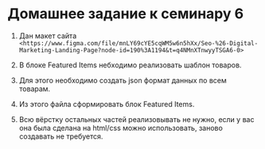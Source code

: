 # Домашнее задание к семинару 6

1. Дан макет сайта `<https://www.figma.com/file/mnLY69cYE5cqWM5w6n5hXx/Seo-%26-Digital-Marketing-Landing-Page?node-id=190%3A1194&t=q4NMnXTnwyyTSGA6-0>`

2. В блоке Featured Items небходимо реализовать шаблон товаров.

3. Для этого необходимо создать json формат данных по всем товарам.

4. Из этого файла сформировать блок Featured Items.

5. Всю вёрстку остальных частей реализовывать не нужно, если у вас она была сделана на html/css можно использовать, заново создавать не требуется.

